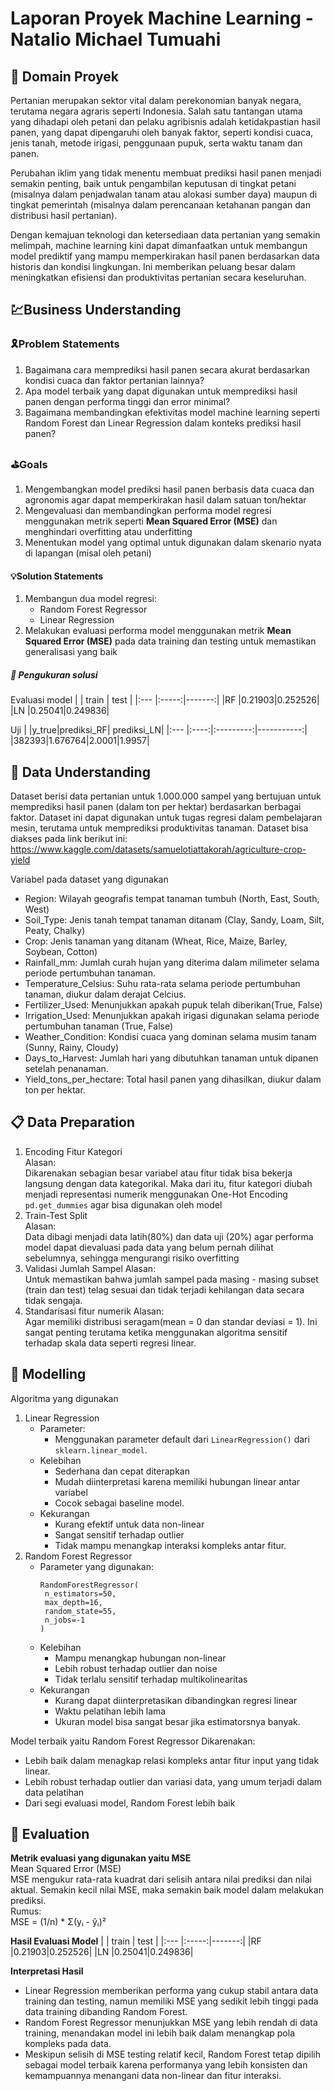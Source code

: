 # Laporan Proyek Machine Learning - Natalio Michael Tumuahi

## :dart: Domain Proyek
Pertanian merupakan sektor vital dalam perekonomian banyak negara, terutama negara agraris seperti Indonesia. Salah satu tantangan utama yang dihadapi oleh petani dan pelaku agribisnis adalah ketidakpastian hasil panen, yang dapat dipengaruhi oleh banyak faktor, seperti kondisi cuaca, jenis tanah, metode irigasi, penggunaan pupuk, serta waktu tanam dan panen.

Perubahan iklim yang tidak menentu membuat prediksi hasil panen menjadi semakin penting, baik untuk pengambilan keputusan di tingkat petani (misalnya dalam penjadwalan tanam atau alokasi sumber daya) maupun di tingkat pemerintah (misalnya dalam perencanaan ketahanan pangan dan distribusi hasil pertanian).

Dengan kemajuan teknologi dan ketersediaan data pertanian yang semakin melimpah, machine learning kini dapat dimanfaatkan untuk membangun model prediktif yang mampu memperkirakan hasil panen berdasarkan data historis dan kondisi lingkungan. Ini memberikan peluang besar dalam meningkatkan efisiensi dan produktivitas pertanian secara keseluruhan.

## 💹Business Understanding
### 🎗️Problem Statements
1. Bagaimana cara memprediksi hasil panen secara akurat berdasarkan kondisi cuaca dan faktor pertanian lainnya?
2. Apa model terbaik yang dapat digunakan untuk memprediksi hasil panen dengan performa tinggi dan error minimal?
3. Bagaimana membandingkan efektivitas model machine learning seperti Random Forest dan Linear Regression dalam konteks prediksi hasil panen?

### ⛳Goals
1. Mengembangkan model prediksi hasil panen berbasis data cuaca dan agronomis agar dapat memperkirakan hasil dalam satuan ton/hektar
2. Mengevaluasi dan membandingkan performa model regresi menggunakan metrik seperti **Mean Squared Error (MSE)** dan menghindari overfitting atau underfitting
3. Menentukan model yang optimal untuk digunakan dalam skenario nyata di lapangan (misal oleh petani)

#### 💡Solution Statements
1. Membangun dua model regresi:
   - Random Forest Regressor
   - Linear Regression
2. Melakukan evaluasi performa model menggunakan metrik **Mean Squared Error (MSE)** pada data training dan testing untuk memastikan generalisasi yang baik
##### 📐 Pengukuran solusi
Evaluasi model
|     | train | test   |
|:--- |:-----:|-------:|
|RF   |0.21903|0.252526|
|LN   |0.25041|0.249836|

Uji
|     |y_true|prediksi_RF| prediksi_LN|
|:--- |:----:|:---------:|-----------:|
|382393|1.676764|2.0001|1.9957|

## 📂 Data Understanding
Dataset berisi data pertanian untuk 1.000.000 sampel yang bertujuan untuk memprediksi hasil panen (dalam ton per hektar) berdasarkan berbagai faktor. Dataset ini dapat digunakan untuk tugas regresi dalam pembelajaran mesin, terutama untuk memprediksi produktivitas tanaman. 
Dataset bisa diakses pada link berikut ini: https://www.kaggle.com/datasets/samuelotiattakorah/agriculture-crop-yield

Variabel pada dataset yang digunakan
* Region: Wilayah geografis tempat tanaman tumbuh (North, East, South, West)
* Soil_Type: Jenis tanah tempat tanaman ditanam (Clay, Sandy, Loam, Silt, Peaty, Chalky)
* Crop: Jenis tanaman yang ditanam (Wheat, Rice, Maize, Barley, Soybean, Cotton)
* Rainfall_mm: Jumlah curah hujan yang diterima dalam milimeter selama periode pertumbuhan tanaman.
* Temperature_Celsius: Suhu rata-rata selama periode pertumbuhan tanaman, diukur dalam derajat Celcius.
* Fertilizer_Used: Menunjukkan apakah pupuk telah diberikan(True, False)
* Irrigation_Used:  Menunjukkan apakah irigasi digunakan selama periode pertumbuhan tanaman (True, False)
* Weather_Condition:  Kondisi cuaca yang dominan selama musim tanam (Sunny, Rainy, Cloudy)
* Days_to_Harvest: Jumlah hari yang dibutuhkan tanaman untuk dipanen setelah penanaman.
* Yield_tons_per_hectare: Total hasil panen yang dihasilkan, diukur dalam ton per hektar.

## 📋 Data Preparation
1. Encoding Fitur Kategori <br>
   Alasan: <br>
   Dikarenakan sebagian besar variabel atau fitur tidak bisa bekerja langsung dengan data kategorikal. Maka dari itu, fitur kategori diubah menjadi representasi numerik menggunakan One-Hot Encoding ```pd.get_dummies``` agar bisa digunakan oleh model
2. Train-Test Split <br>
   Alasan: <br>
   Data dibagi menjadi data latih(80%) dan data uji (20%) agar performa model dapat dievaluasi pada data yang belum pernah dilihat sebelumnya, sehingga mengurangi risiko overfitting
3. Validasi Jumlah Sampel
   Alasan: <br>
   Untuk memastikan bahwa jumlah sampel pada masing - masing subset (train dan test) telag sesuai dan tidak terjadi kehilangan data secara tidak sengaja.
4. Standarisasi fitur numerik
   Alasan: <br>
   Agar memiliki distribusi seragam(mean = 0 dan standar deviasi = 1). Ini sangat penting terutama ketika menggunakan algoritma sensitif terhadap skala data seperti regresi linear.

##  🤖 Modelling
Algoritma yang digunakan
1. Linear Regression
   - Parameter:
     - Menggunakan parameter default dari ```LinearRegression()``` dari ```sklearn.linear_model```.
    - Kelebihan
      - Sederhana dan cepat diterapkan
      - Mudah diinterpretasi karena memiliki hubungan linear antar variabel
      - Cocok sebagai baseline model.
    - Kekurangan
      - Kurang efektif untuk data non-linear
      - Sangat sensitif terhadap outlier
      - Tidak mampu menangkap interaksi kompleks antar fitur.
2. Random Forest Regressor
   - Parameter yang digunakan:
     ```
     RandomForestRegressor(
      n_estimators=50,
      max_depth=16,
      random_state=55,
      n_jobs=-1
     )
     ```
   - Kelebihan
     - Mampu menangkap hubungan non-linear
     - Lebih robust terhadap outlier dan noise
     - Tidak terlalu sensitif terhadap multikolinearitas
    - Kekurangan
      - Kurang dapat diinterpretasikan dibandingkan regresi linear
      - Waktu pelatihan lebih lama
      - Ukuran model bisa sangat besar jika estimatorsnya banyak.
        
Model terbaik yaitu Random Forest Regressor
Dikarenakan:
* Lebih baik dalam menagkap relasi kompleks antar fitur input yang tidak linear.
* Lebih robust terhadap outlier dan variasi data, yang umum terjadi dalam data pelatihan
* Dari segi evaluasi model, Random Forest lebih baik

## 📌 Evaluation
**Metrik evaluasi yang digunakan yaitu MSE** <br>
Mean Squared Error (MSE) <br>
MSE mengukur rata-rata kuadrat dari selisih antara nilai prediksi dan nilai aktual. Semakin kecil nilai MSE, maka semakin baik model dalam melakukan prediksi. <br>
Rumus: <br>
MSE = (1/n) * Σ(yᵢ - ŷᵢ)²

**Hasil Evaluasi Model**
|     | train | test   |
|:--- |:-----:|-------:|
|RF   |0.21903|0.252526|
|LN   |0.25041|0.249836|

**Interpretasi Hasil**
* Linear Regression memberikan performa yang cukup stabil antara data training dan testing, namun memiliki MSE yang sedikit lebih tinggi pada data training dibanding Random Forest.
* Random Forest Regressor menunjukkan MSE yang lebih rendah di data training, menandakan model ini lebih baik dalam menangkap pola kompleks pada data.
* Meskipun selisih di MSE testing relatif kecil, Random Forest tetap dipilih sebagai model terbaik karena performanya yang lebih konsisten dan kemampuannya menangani data non-linear dan fitur interaksi.
